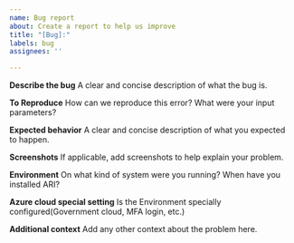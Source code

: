 ```yaml
---
name: Bug report
about: Create a report to help us improve
title: "[Bug]:"
labels: bug
assignees: ''

---
```


**Describe the bug**
A clear and concise description of what the bug is.

**To Reproduce**
How can we reproduce this error? What were your input parameters? 

**Expected behavior**
A clear and concise description of what you expected to happen.

**Screenshots**
If applicable, add screenshots to help explain your problem.

**Environment**
On what kind of system were you running? When have you installed ARI?

**Azure cloud special setting**
Is the Environment specially configured(Government cloud, MFA login, etc.)

**Additional context**
Add any other context about the problem here.
